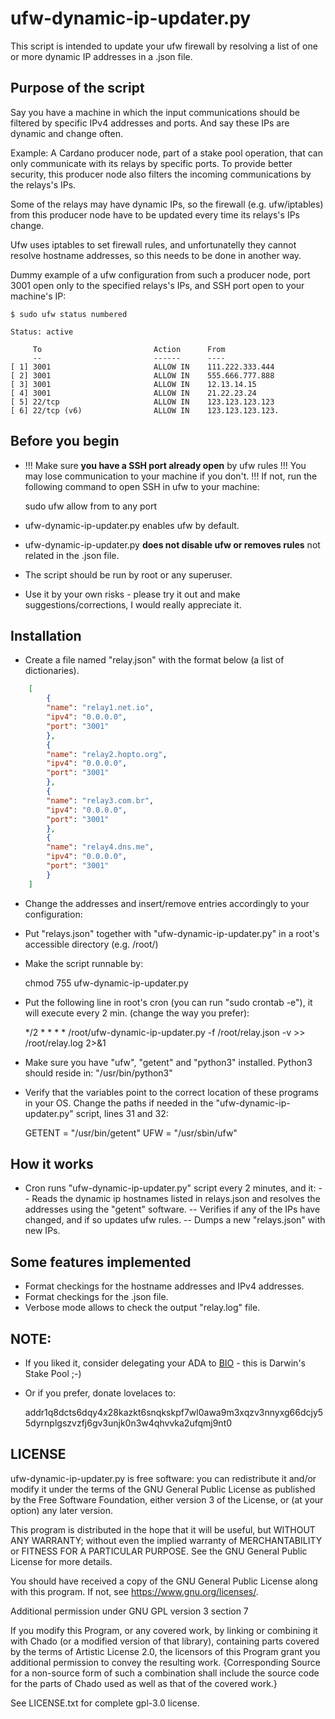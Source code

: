 # ufw-dynamic-ip-updater.py

This script is intended to update your ufw firewall by resolving a list of one or more dynamic IP addresses in a
.json file.

## Purpose of the script

Say you have a machine in which the input communications should be filtered by specific IPv4 addresses and ports.
And say these IPs are dynamic and change often.

Example: A Cardano producer node, part of a stake pool operation, that can only communicate with its relays by specific ports.
To provide better security, this producer node also filters the incoming communications by the relays's IPs.

Some of the relays may have dynamic IPs, so the firewall (e.g. ufw/iptables) from this producer node have to be updated
 every time its relays's IPs change. 

Ufw uses iptables to set firewall rules, and unfortunatelly they cannot resolve hostname addresses, so this needs to be done in another way.

Dummy example of a ufw configuration from such a producer node, port 3001 open only to the specified relays's IPs, and SSH port open to your machine's IP:

	$ sudo ufw status numbered

	Status: active

	     To                         Action      From
	     --                         ------      ----
	[ 1] 3001                       ALLOW IN    111.222.333.444            
	[ 2] 3001                       ALLOW IN    555.666.777.888            
	[ 3] 3001                       ALLOW IN    12.13.14.15             
	[ 4] 3001                       ALLOW IN    21.22.23.24 
	[ 5] 22/tcp                     ALLOW IN    123.123.123.123                  
	[ 6] 22/tcp (v6)                ALLOW IN    123.123.123.123.   


## Before you begin
 
 - !!! Make sure **you have a SSH port already open** by ufw rules !!! You may lose communication to your
machine if you don't. !!! If not, run the following command to open SSH in ufw to your machine:

    sudo ufw allow from <YOUR-IP> to any port <SSH-PORT>

 - ufw-dynamic-ip-updater.py enables ufw by default.

 - ufw-dynamic-ip-updater.py **does not disable ufw or removes rules** not related in the .json file.
 
 - The script should be run by root or any superuser.

 - Use it by your own risks - please try it out and make suggestions/corrections, I would really appreciate it.

## Installation

 - Create a file named "relay.json" with the format below (a list of dictionaries). 

```json
	[
	    {
		"name": "relay1.net.io",
		"ipv4": "0.0.0.0",
		"port": "3001"
	    },
	    {
		"name": "relay2.hopto.org",
		"ipv4": "0.0.0.0",
		"port": "3001"
	    },
	    {
		"name": "relay3.com.br",
		"ipv4": "0.0.0.0",
		"port": "3001"
	    },
	    {
		"name": "relay4.dns.me",
		"ipv4": "0.0.0.0",
		"port": "3001"
	    }
	]
```
 - Change the addresses and insert/remove entries accordingly to your configuration:

 - Put "relays.json" together with "ufw-dynamic-ip-updater.py" in a root's accessible directory (e.g. /root/)

 - Make the script runnable by:

    chmod 755 ufw-dynamic-ip-updater.py

 - Put the following line in root's cron (you can run "sudo crontab -e"), it will execute every 2 min. (change the way you prefer):

    */2 * * * * /root/ufw-dynamic-ip-updater.py -f /root/relay.json -v >> /root/relay.log 2>&1

 - Make sure you have "ufw", "getent" and "python3" installed. Python3 should reside in: "/usr/bin/python3"

 - Verify that the variables point to the correct location of these programs in your OS. Change the paths if needed in the "ufw-dynamic-ip-updater.py" script, lines 31 and 32:

    GETENT =  "/usr/bin/getent"
    UFW = "/usr/sbin/ufw"

## How it works

 - Cron runs "ufw-dynamic-ip-updater.py" script every 2 minutes, and it:
 -- Reads the dynamic ip hostnames listed in relays.json and resolves the addresses using the "getent" software.
 -- Verifies if any of the IPs have changed, and if so updates ufw rules.
 -- Dumps a new "relays.json" with new IPs.

## Some features implemented

 - Format checkings for the hostname addresses and IPv4 addresses.
 - Format checkings for the .json file.
 - Verbose mode allows to check the output "relay.log" file.

## NOTE:

 - If you liked it, consider delegating your ADA to [BIO](https://biostakingpool.hopto.org) - this is Darwin's Stake Pool ;-)

 - Or if you prefer, donate lovelaces to:  
    
    addr1q8dcts6dqy4x28kazkt6snqkskpf7wl0awa9m3xqzv3nnyxg66dcjy55dyrnplgszvzfj6gv3unjk0n3w4qhvvka2ufqmj9nt0

## LICENSE

ufw-dynamic-ip-updater.py is free software: you can redistribute it and/or modify
it under the terms of the GNU General Public License as published by
the Free Software Foundation, either version 3 of the License, or
(at your option) any later version.

This program is distributed in the hope that it will be useful,
but WITHOUT ANY WARRANTY; without even the implied warranty of
MERCHANTABILITY or FITNESS FOR A PARTICULAR PURPOSE.  See the
GNU General Public License for more details.

You should have received a copy of the GNU General Public License
along with this program.  If not, see <https://www.gnu.org/licenses/>.

Additional permission under GNU GPL version 3 section 7

If you modify this Program, or any covered work, by linking or combining
it with Chado (or a modified version of that library), containing parts
covered by the terms of Artistic License 2.0, the licensors of this Program
grant you additional permission to convey the resulting work. {Corresponding
Source for a non-source form of such a combination shall include the source
code for the parts of Chado used as well as that of the covered work.}

See LICENSE.txt for complete gpl-3.0 license.


